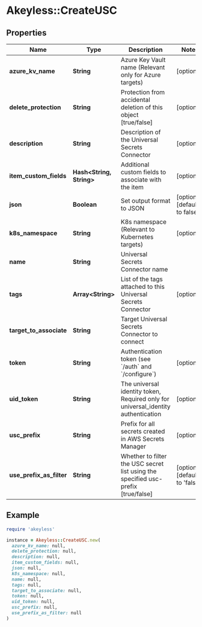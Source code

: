 # Akeyless::CreateUSC

## Properties

| Name | Type | Description | Notes |
| ---- | ---- | ----------- | ----- |
| **azure_kv_name** | **String** | Azure Key Vault name (Relevant only for Azure targets) | [optional] |
| **delete_protection** | **String** | Protection from accidental deletion of this object [true/false] | [optional] |
| **description** | **String** | Description of the Universal Secrets Connector | [optional] |
| **item_custom_fields** | **Hash&lt;String, String&gt;** | Additional custom fields to associate with the item | [optional] |
| **json** | **Boolean** | Set output format to JSON | [optional][default to false] |
| **k8s_namespace** | **String** | K8s namespace (Relevant to Kubernetes targets) | [optional] |
| **name** | **String** | Universal Secrets Connector name |  |
| **tags** | **Array&lt;String&gt;** | List of the tags attached to this Universal Secrets Connector | [optional] |
| **target_to_associate** | **String** | Target Universal Secrets Connector to connect |  |
| **token** | **String** | Authentication token (see &#x60;/auth&#x60; and &#x60;/configure&#x60;) | [optional] |
| **uid_token** | **String** | The universal identity token, Required only for universal_identity authentication | [optional] |
| **usc_prefix** | **String** | Prefix for all secrets created in AWS Secrets Manager | [optional] |
| **use_prefix_as_filter** | **String** | Whether to filter the USC secret list using the specified usc-prefix [true/false] | [optional][default to &#39;false&#39;] |

## Example

```ruby
require 'akeyless'

instance = Akeyless::CreateUSC.new(
  azure_kv_name: null,
  delete_protection: null,
  description: null,
  item_custom_fields: null,
  json: null,
  k8s_namespace: null,
  name: null,
  tags: null,
  target_to_associate: null,
  token: null,
  uid_token: null,
  usc_prefix: null,
  use_prefix_as_filter: null
)
```

